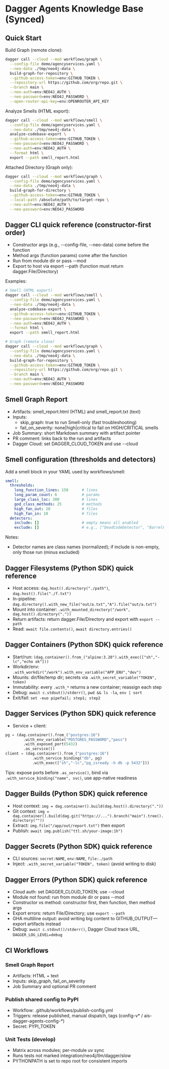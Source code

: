 # Dagger Agents Knowledge Base (Synced)

## Quick Start

Build Graph (remote clone):
```bash
dagger call --cloud --mod workflows/graph \
  --config-file demo/agencyservices.yaml \
  --neo-data ./tmp/neo4j-data \
  build-graph-for-repository \
  --github-access-token=env:GITHUB_TOKEN \
  --repository-url https://github.com/org/repo.git \
  --branch main \
  --neo-auth=env:NEO4J_AUTH \
  --neo-password=env:NEO4J_PASSWORD \
  --open-router-api-key=env:OPENROUTER_API_KEY
```

Analyze Smells (HTML export):
```bash
dagger call --cloud --mod workflows/smell \
  --config-file demo/agencyservices.yaml \
  --neo-data ./tmp/neo4j-data \
  analyze-codebase-export \
  --github-access-token=env:GITHUB_TOKEN \
  --neo-password=env:NEO4J_PASSWORD \
  --neo-auth=env:NEO4J_AUTH \
  --format html \
  export --path smell_report.html
```

Attached Directory (Graph only):
```bash
dagger call --cloud --mod workflows/graph \
  --config-file demo/agencyservices.yaml \
  --neo-data ./tmp/neo4j-data \
  build-graph-for-directory \
  --github-access-token=env:GITHUB_TOKEN \
  --local-path /absolute/path/to/target-repo \
  --neo-auth=env:NEO4J_AUTH \
  --neo-password=env:NEO4J_PASSWORD
```

## Dagger CLI quick reference (constructor-first order)

- Constructor args (e.g., --config-file, --neo-data) come before the function
- Method args (function params) come after the function
- Run from module dir or pass --mod <module-dir>
- Export to host via export --path (function must return dagger.File/Directory)

Examples:
```bash
# Smell (HTML export)
dagger call --cloud --mod workflows/smell \
  --config-file demo/agencyservices.yaml \
  --neo-data ./tmp/neo4j-data \
  analyze-codebase-export \
  --github-access-token=env:GITHUB_TOKEN \
  --neo-password=env:NEO4J_PASSWORD \
  --neo-auth=env:NEO4J_AUTH \
  --format html \
  export --path smell_report.html

# Graph (remote clone)
dagger call --cloud --mod workflows/graph \
  --config-file demo/agencyservices.yaml \
  --neo-data ./tmp/neo4j-data \
  build-graph-for-repository \
  --github-access-token=env:GITHUB_TOKEN \
  --repository-url https://github.com/org/repo.git \
  --branch main \
  --neo-auth=env:NEO4J_AUTH \
  --neo-password=env:NEO4J_PASSWORD
```

## Smell Graph Report

- Artifacts: smell_report.html (HTML) and smell_report.txt (text)
- Inputs:
  - skip_graph: true to run Smell-only (fast troubleshooting)
  - fail_on_severity: none|high|critical to fail on HIGH/CRITICAL smells
- Job Summary: short Markdown summary with artifact pointer
- PR comment: links back to the run and artifacts
- Dagger Cloud: set DAGGER_CLOUD_TOKEN and use --cloud

## Smell configuration (thresholds and detectors)

Add a smell block in your YAML used by workflows/smell:
```yaml
smell:
  thresholds:
    long_function_lines: 150      # lines
    long_param_count: 6           # params
    large_class_loc: 300          # lines
    god_class_methods: 25         # methods
    high_fan_out: 20              # files
    high_fan_in: 10               # files
  detectors:
    include: []                   # empty means all enabled
    exclude: []                   # e.g., ["DeadCodeDetector", "BarrelFileDetector"]
```
Notes:
- Detector names are class names (normalized); if include is non-empty, only those run (minus excluded)

## Dagger Filesystems (Python SDK) quick reference

- Host access: `dag.host().directory("./path")`, `dag.host().file("./f.txt")`
- In-pipeline: `dag.directory().with_new_file("out/a.txt","A").file("out/a.txt")`
- Mount into container: `.with_mounted_directory("/work", dag.host().directory("."))`
- Return artifacts: return dagger.File/Directory and export with `export --path`
- Read: `await file.contents()`, `await directory.entries()`

## Dagger Containers (Python SDK) quick reference

- Start/run: `(dag.container().from_("alpine:3.20").with_exec(["sh","-lc","echo ok"]))`
- Workdir/env: `.with_workdir("/work").with_env_variable("APP_ENV","dev")`
- Mounts: dir/file/temp dir; secrets via `.with_secret_variable("TOKEN", token)`
- Immutability: every `.with_*` returns a new container; reassign each step
- Debug: `await c.stdout()/stderr()`, `pwd && ls -la`, `env | sort`
- Exit/fail: `set -euo pipefail; step1; step2`

## Dagger Services (Python SDK) quick reference

- Service + client:
```python
pg = (dag.container().from_("postgres:16")
        .with_env_variable("POSTGRES_PASSWORD","pass")
        .with_exposed_port(5432)
        .as_service())
client = (dag.container().from_("postgres:16")
            .with_service_binding("db", pg)
            .with_exec(["sh","-lc","pg_isready -h db -p 5432"]))
```
Tips: expose ports before `.as_service()`, bind via `.with_service_binding("name", svc)`, use app-native readiness

## Dagger Builds (Python SDK) quick reference

- Host context: `img = dag.container().build(dag.host().directory("."))`
- Git context: `img = dag.container().build(dag.git("https://...").branch("main").tree().directory(""))`
- Extract: `img.file("/app/out/report.txt")` then export
- Publish: `await img.publish("ttl.sh/your-image:1h")`

## Dagger Secrets (Python SDK) quick reference

- CLI sources: `secret:NAME`, `env:NAME`, `file:./path`
- Inject: `.with_secret_variable("TOKEN", token)` (avoid writing to disk)

## Dagger Errors (Python SDK) quick reference

- Cloud auth: set DAGGER_CLOUD_TOKEN; use --cloud
- Module not found: run from module dir or pass --mod <module-dir>
- Constructor vs method: constructor first, then function, then method args
- Export errors: return File/Directory; use `export --path`
- GHA multiline output: avoid writing big content to GITHUB_OUTPUT—export artifacts instead
- Debug: `await c.stdout()/stderr()`, Dagger Cloud trace URL, `DAGGER_LOG_LEVEL=debug`

## CI Workflows

### Smell Graph Report
- Artifacts: HTML + text
- Inputs: skip_graph, fail_on_severity
- Job Summary and optional PR comment

### Publish shared config to PyPI
- Workflow: .github/workflows/publish-config.yml
- Triggers: release published, manual dispatch, tags (config-v* / ais-dagger-agents-config-*)
- Secret: PYPI_TOKEN

### Unit Tests (develop)
- Matrix across modules; per-module uv sync
- Runs tests not marked integration/neo4j/llm/dagger/slow
- PYTHONPATH is set to repo root for consistent imports
